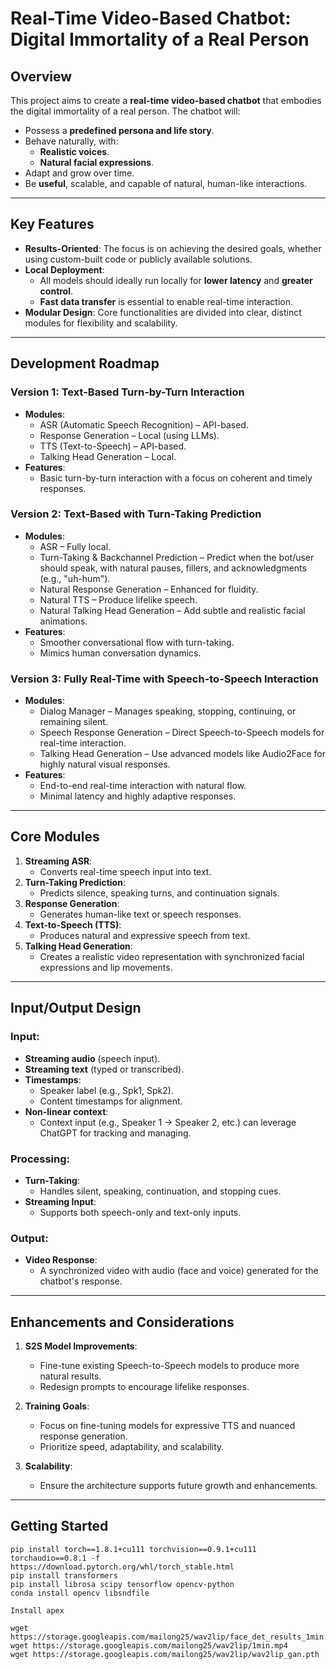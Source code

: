 # Real-Time Video-Based Chatbot: Digital Immortality of a Real Person

## **Overview**
This project aims to create a **real-time video-based chatbot** that embodies the digital immortality of a real person. The chatbot will:  
- Possess a **predefined persona and life story**.  
- Behave naturally, with:  
  - **Realistic voices**.  
  - **Natural facial expressions**.  
- Adapt and grow over time.  
- Be **useful**, scalable, and capable of natural, human-like interactions.

---

## **Key Features**
- **Results-Oriented**: The focus is on achieving the desired goals, whether using custom-built code or publicly available solutions.  
- **Local Deployment**:  
  - All models should ideally run locally for **lower latency** and **greater control**.  
  - **Fast data transfer** is essential to enable real-time interaction.  
- **Modular Design**: Core functionalities are divided into clear, distinct modules for flexibility and scalability.  

---

## **Development Roadmap**
### **Version 1: Text-Based Turn-by-Turn Interaction**
- **Modules**:  
  - ASR (Automatic Speech Recognition) – API-based.  
  - Response Generation – Local (using LLMs).  
  - TTS (Text-to-Speech) – API-based.  
  - Talking Head Generation – Local.  
- **Features**:  
  - Basic turn-by-turn interaction with a focus on coherent and timely responses.  

### **Version 2: Text-Based with Turn-Taking Prediction**
- **Modules**:  
  - ASR – Fully local.  
  - Turn-Taking & Backchannel Prediction – Predict when the bot/user should speak, with natural pauses, fillers, and acknowledgments (e.g., "uh-hum").  
  - Natural Response Generation – Enhanced for fluidity.  
  - Natural TTS – Produce lifelike speech.  
  - Natural Talking Head Generation – Add subtle and realistic facial animations.  
- **Features**:  
  - Smoother conversational flow with turn-taking.  
  - Mimics human conversation dynamics.  

### **Version 3: Fully Real-Time with Speech-to-Speech Interaction**
- **Modules**:  
  - Dialog Manager – Manages speaking, stopping, continuing, or remaining silent.  
  - Speech Response Generation – Direct Speech-to-Speech models for real-time interaction.  
  - Talking Head Generation – Use advanced models like Audio2Face for highly natural visual responses.  
- **Features**:  
  - End-to-end real-time interaction with natural flow.  
  - Minimal latency and highly adaptive responses.

---

## **Core Modules**
1. **Streaming ASR**:  
   - Converts real-time speech input into text.  
2. **Turn-Taking Prediction**:  
   - Predicts silence, speaking turns, and continuation signals.  
3. **Response Generation**:  
   - Generates human-like text or speech responses.  
4. **Text-to-Speech (TTS)**:  
   - Produces natural and expressive speech from text.  
5. **Talking Head Generation**:  
   - Creates a realistic video representation with synchronized facial expressions and lip movements.  

---

## **Input/Output Design**
### **Input**:  
- **Streaming audio** (speech input).  
- **Streaming text** (typed or transcribed).  
- **Timestamps**:  
  - Speaker label (e.g., Spk1, Spk2).  
  - Content timestamps for alignment.  
- **Non-linear context**:  
  - Context input (e.g., Speaker 1 → Speaker 2, etc.) can leverage ChatGPT for tracking and managing.  

### **Processing**:  
- **Turn-Taking**:  
  - Handles silent, speaking, continuation, and stopping cues.  
- **Streaming Input**:  
  - Supports both speech-only and text-only inputs.  

### **Output**:  
- **Video Response**:  
  - A synchronized video with audio (face and voice) generated for the chatbot's response.

---

## **Enhancements and Considerations**
1. **S2S Model Improvements**:  
   - Fine-tune existing Speech-to-Speech models to produce more natural results.  
   - Redesign prompts to encourage lifelike responses.  

2. **Training Goals**:  
   - Focus on fine-tuning models for expressive TTS and nuanced response generation.  
   - Prioritize speed, adaptability, and scalability.  

3. **Scalability**:  
   - Ensure the architecture supports future growth and enhancements.  

---

## **Getting Started**

```
pip install torch==1.8.1+cu111 torchvision==0.9.1+cu111 torchaudio==0.8.1 -f https://download.pytorch.org/whl/torch_stable.html
pip install transformers
pip install librosa scipy tensorflow opencv-python
conda install opencv libsndfile

Install apex

wget https://storage.googleapis.com/mailong25/wav2lip/face_det_results_1min.pkl
wget https://storage.googleapis.com/mailong25/wav2lip/1min.mp4
wget https://storage.googleapis.com/mailong25/wav2lip/wav2lip_gan.pth
```

